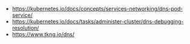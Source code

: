 
- https://kubernetes.io/docs/concepts/services-networking/dns-pod-service/
- https://kubernetes.io/docs/tasks/administer-cluster/dns-debugging-resolution/
- https://www.tkng.io/dns/
